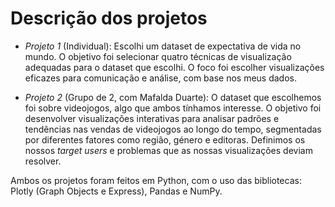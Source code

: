 # Descrição dos projetos

- *Projeto 1* (Individual):
  Escolhi um dataset de expectativa de vida no mundo. O objetivo foi selecionar quatro técnicas de visualização adequadas para o dataset que escolhi. O foco foi escolher visualizações eficazes para 
  comunicação e análise, com base nos meus dados.

- *Projeto 2* (Grupo de 2, com Mafalda Duarte):
  O dataset que escolhemos foi sobre videojogos, algo que ambos tínhamos interesse. O objetivo foi desenvolver visualizações interativas para analisar padrões e tendências nas vendas de videojogos ao longo do 
  tempo, segmentadas por diferentes fatores como região, género e editoras. Definimos os nossos *target users* e problemas que as nossas visualizações deviam resolver.

Ambos os projetos foram feitos em Python, com o uso das bibliotecas: Plotly (Graph Objects e Express), Pandas e NumPy.

